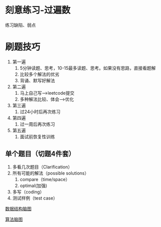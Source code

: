 # 刻意练习-过遍数

练习缺陷、弱点

# 刷题技巧

1. 第一遍
    1. 5分钟读题、思考，10-15最多读题、思考。如果没有思路，直接看题解
    2. 比较多个解法的优劣
    3. 背诵、默写好解法
2. 第二遍
    1. 马上自己写-->leetcode提交
    2. 多种解法比较、体会-->优化
3. 第三遍
    1. 过24小时后再次练习
4. 第四遍
    1. 过一周后再次练习
5. 第五遍
    1. 面试前恢复性训练

## 单个题目（切题4件套）

1. 多看几次题目（Clarification）
2. 所有可能的解法（possible solutions）
    1. compare（time/space）
    2. optimal(加强)
3. 多写（coding）
4. 测试样例（test case）

[数据结构脑图](http://naotu.baidu.com/file/b832f043e2ead159d584cca4efb19703?token=7a6a56eb2630548c)

[算法脑图](http://naotu.baidu.com/file/0a53d3a5343bd86375f348b2831d3610?token=5ab1de1c90d5f3ec)